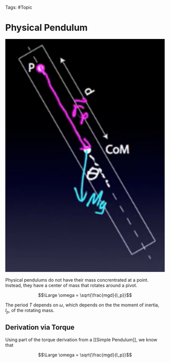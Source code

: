 Tags: #Topic 

# Physical Pendulum

![](../attachments/physical_pendulum.png)

Physical pendulums do not have their mass concrentrated at a point. Instead, they have a center of mass that rotates around a pivot.

$$\Large \omega = \sqrt{\frac{mgd}{I_p}}$$

The period $T$ depends on $\omega$, which depends on the the moment of inertia, $I_p$, of the rotating mass.

## Derivation via Torque

Using part of the torque derivation from a [[Simple Pendulum]], we know that

$$\Large \omega = \sqrt{\frac{mgd}{I_p}}$$